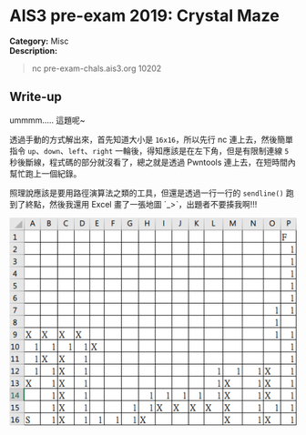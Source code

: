 # AIS3 pre-exam 2019: Crystal Maze

**Category:** Misc  
**Description:**  

>nc pre-exam-chals.ais3.org 10202

## Write-up

ummmm..... 這題呢~  

透過手動的方式解出來，首先知道大小是 `16x16`，所以先行 nc 連上去，然後簡單指令 `up`、`down`、`left`、`right` 一輪後，得知應該是在左下角，但是有限制連線 `5` 秒後斷線，程式碼的部分就沒看了，總之就是透過 Pwntools 連上去，在短時間內幫忙跑上一個紀錄。  

照理說應該是要用路徑演算法之類的工具，但還是透過一行一行的 `sendline()` 跑到了終點，然後我還用 Excel 畫了一張地圖 ˊ_>ˋ，出題者不要揍我啊!!!

![](./img/01.png)